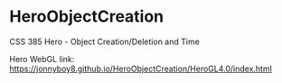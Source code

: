 # HeroObjectCreation
CSS 385 Hero - Object Creation/Deletion and Time

Hero WebGL link: https://jonnyboy8.github.io/HeroObjectCreation/HeroGL4.0/index.html
